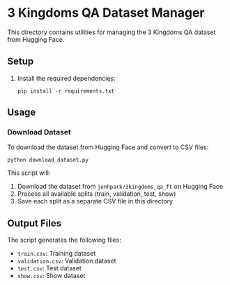 # 3 Kingdoms QA Dataset Manager

This directory contains utilities for managing the 3 Kingdoms QA dataset from Hugging Face.

## Setup

1. Install the required dependencies:
   ```
   pip install -r requirements.txt
   ```

## Usage

### Download Dataset

To download the dataset from Hugging Face and convert to CSV files:

```
python download_dataset.py
```

This script will:
1. Download the dataset from `jonhpark/3kingdoms_qa_ft` on Hugging Face
2. Process all available splits (train, validation, test, show)
3. Save each split as a separate CSV file in this directory

## Output Files

The script generates the following files:
- `train.csv`: Training dataset
- `validation.csv`: Validation dataset
- `test.csv`: Test dataset
- `show.csv`: Show dataset 